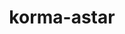 ---
layout: module
title: korma-astar
link: https://github.com/korlibs/korge-ext/tree/main/korma-astar
---
